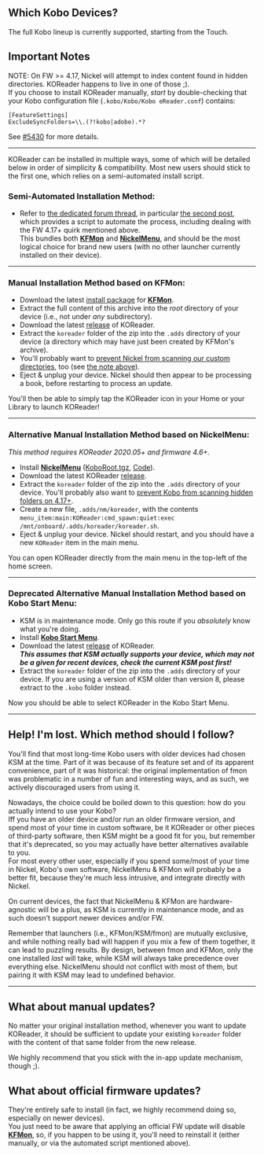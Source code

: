 ## Which Kobo Devices? 

The full Kobo lineup is currently supported, starting from the Touch.

## Important Notes
 
NOTE: On FW >= 4.17, Nickel will attempt to index content found in hidden directories. KOReader happens to live in one of those ;).  
If you choose to install KOReader manually, *start* by double-checking that your Kobo configuration file (`.kobo/Kobo/Kobo eReader.conf`) contains:

```
[FeatureSettings]
ExcludeSyncFolders=\\.(?!kobo|adobe).*?
```
See [#5430](https://github.com/koreader/koreader/issues/5430) for more details.

----

KOReader can be installed in multiple ways, some of which will be detailed below in order of simplicity & compatibility.
Most new users should stick to the first one, which relies on a semi-automated install script.

### Semi-Automated Installation Method:

- Refer to [the dedicated forum thread](https://www.mobileread.com/forums/showthread.php?t=314220), in particular [the second post](https://www.mobileread.com/forums/showpost.php?p=3797096&postcount=2), which provides a script to automate the process, including dealing with the FW 4.17+ quirk mentioned above.  
This bundles both [**KFMon**](https://github.com/NiLuJe/kfmon) and [**NickelMenu**](https://www.mobileread.com/forums/showthread.php?t=329525), and should be the most logical choice for brand new users (with no other launcher currently installed on their device).

----

### Manual Installation Method based on KFMon:

- Download the latest [install package](http://www.mobileread.com/forums/showthread.php?t=274231) for [**KFMon**](https://github.com/NiLuJe/kfmon).
- Extract the full content of this archive into the *root* directory of your device (i.e., not under *any* subdirectory).
- Download the latest [release](https://github.com/koreader/koreader/releases) of KOReader.
- Extract the `koreader` folder of the zip into the `.adds` directory of your device (a directory which may have just been created by KFMon's archive).
- You'll probably want to [prevent Nickel from scanning our custom directories](https://github.com/NiLuJe/kfmon/blob/812b7dc46eef92772c8a5f756a92a54e1c7f6c37/tools/install.sh#L85-L99), too (see [the note above](https://github.com/koreader/koreader/wiki/Installation-on-Kobo-devices#important-notes)).
- Eject & unplug your device. Nickel should then appear to be processing a book, before restarting to process an update.

You'll then be able to simply tap the KOReader icon in your Home or your Library to launch KOReader!

----

### Alternative Manual Installation Method based on NickelMenu:

*This method requires KOReader 2020.05+ and firmware 4.6+.*

- Install [**NickelMenu**](https://www.mobileread.com/forums/showthread.php?t=329525) ([KoboRoot.tgz](https://github.com/pgaskin/NickelMenu/releases/latest/download/KoboRoot.tgz), [Code](https://github.com/pgaskin/NickelMenu)).
- Download the latest KOReader [release](https://github.com/koreader/koreader/releases).
- Extract the `koreader` folder of the zip into the `.adds` directory of your device. You'll probably also want to [prevent Kobo from scanning hidden folders on 4.17+](#important-notes).
- Create a new file, `.adds/nm/koreader`, with the contents `menu_item:main:KOReader:cmd_spawn:quiet:exec /mnt/onboard/.adds/koreader/koreader.sh`.
- Eject & unplug your device. Nickel should restart, and you should have a new `KOReader` item in the main menu.

You can open KOReader directly from the main menu in the top-left of the home screen.

----

### Deprecated Alternative Manual Installation Method based on Kobo Start Menu:
- KSM is in maintenance mode. Only go this route if you *absolutely* know what you're doing.
- Install [**Kobo Start Menu**](https://www.mobileread.com/forums/showthread.php?t=293804).
- Download the latest [release](https://github.com/koreader/koreader/releases) of KOReader.  
***This assumes that KSM actually supports your device, which may not be a given for recent devices, check the current KSM post first!***
- Extract the `koreader` folder of the zip into the `.adds` directory of your device. If you are using a version of KSM older than version 8, please extract to the `.kobo` folder instead.

Now you should be able to select KOReader in the Kobo Start Menu.

----

## Help! I'm lost. Which method should I follow?

You'll find that most long-time Kobo users with older devices had chosen KSM at the time. Part of it was because of its feature set and of its apparent convenience, part of it was historical: the original implementation of fmon was problematic in a number of fun and interesting ways, and as such, we actively discouraged users from using it.

Nowadays, the choice could be boiled down to this question: how do you actually intend to use your Kobo?  
Iff you have an older device and/or run an older firmware version, and spend most of your time in custom software, be it KOReader or other pieces of third-party software, then KSM might be a good fit for you, but remember that it's deprecated, so you may actually have better alternatives available to you.  
For most every other user, especially if you spend some/most of your time in Nickel, Kobo's own software, NickelMenu & KFMon will probably be a better fit, because they're much less intrusive, and integrate directly with Nickel.

On current devices, the fact that NickelMenu & KFMon are hardware-agnostic will be a plus, as KSM is currently in maintenance mode, and as such doesn't support newer devices and/or FW.

Remember that launchers (i.e., KFMon/KSM/fmon) are mutually exclusive, and while nothing really bad will happen if you mix a few of them together, it can lead to puzzling results. By design, between fmon and KFMon, only the one installed *last* will take, while KSM will always take precedence over everything else. NickelMenu should not conflict with most of them, but pairing it with KSM may lead to undefined behavior.

----

## What about manual updates?

No matter your original installation method, whenever you want to update KOReader, it should be sufficient to update your existing `koreader` folder with the content of that same folder from the new release.

We highly recommend that you stick with the in-app update mechanism, though ;).

## What about official firmware updates?

They're entirely safe to install (in fact, we highly recommend doing so, especially on newer devices).  
You just need to be aware that applying an official FW update will disable [**KFMon**](https://github.com/NiLuJe/kfmon), so, if you happen to be using it, you'll need to reinstall it (either manually, or via the automated script mentioned above).
